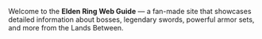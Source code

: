 Welcome to the **Elden Ring Web Guide** — a fan-made site that showcases detailed information about bosses, legendary swords, powerful armor sets, and more from the Lands Between.
